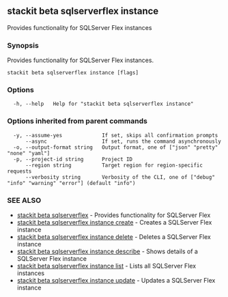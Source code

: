 ## stackit beta sqlserverflex instance

Provides functionality for SQLServer Flex instances

### Synopsis

Provides functionality for SQLServer Flex instances.

```
stackit beta sqlserverflex instance [flags]
```

### Options

```
  -h, --help   Help for "stackit beta sqlserverflex instance"
```

### Options inherited from parent commands

```
  -y, --assume-yes             If set, skips all confirmation prompts
      --async                  If set, runs the command asynchronously
  -o, --output-format string   Output format, one of ["json" "pretty" "none" "yaml"]
  -p, --project-id string      Project ID
      --region string          Target region for region-specific requests
      --verbosity string       Verbosity of the CLI, one of ["debug" "info" "warning" "error"] (default "info")
```

### SEE ALSO

* [stackit beta sqlserverflex](./stackit_beta_sqlserverflex.md)	 - Provides functionality for SQLServer Flex
* [stackit beta sqlserverflex instance create](./stackit_beta_sqlserverflex_instance_create.md)	 - Creates a SQLServer Flex instance
* [stackit beta sqlserverflex instance delete](./stackit_beta_sqlserverflex_instance_delete.md)	 - Deletes a SQLServer Flex instance
* [stackit beta sqlserverflex instance describe](./stackit_beta_sqlserverflex_instance_describe.md)	 - Shows details  of a SQLServer Flex instance
* [stackit beta sqlserverflex instance list](./stackit_beta_sqlserverflex_instance_list.md)	 - Lists all SQLServer Flex instances
* [stackit beta sqlserverflex instance update](./stackit_beta_sqlserverflex_instance_update.md)	 - Updates a SQLServer Flex instance

